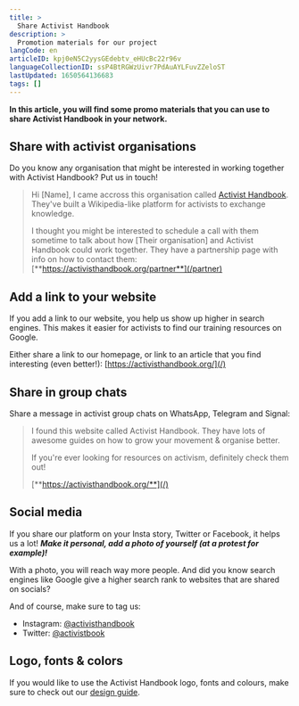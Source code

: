 ```yaml
---
title: >
  Share Activist Handbook
description: >
  Promotion materials for our project
langCode: en
articleID: kpj0eN5C2yysGEdebtv_eHUcBc22r96v
languageCollectionID: ssP4BtRGWzUivr7PdAuAYLFuvZZeloST
lastUpdated: 1650564136683
tags: []
---
```


**In this article, you will find some promo materials that you can use to share Activist Handbook in your network.**

## Share with activist organisations

Do you know any organisation that might be interested in working together with Activist Handbook? Put us in touch!

> Hi [Name], I came accross this organisation called [Activist Handbook](/). They've built a Wikipedia-like platform for activists to exchange knowledge.
>
> I thought you might be interested to schedule a call with them sometime to talk about how [Their organisation] and Activist Handbook could work together. They have a partnership page with info on how to contact them: [**https://activisthandbook.org/partner**](/partner)

## Add a link to your website

If you add a link to our website, you help us show up higher in search engines. This makes it easier for activists to find our training resources on Google.

Either share a link to our homepage, or link to an article that you find interesting (even better!): [https://activisthandbook.org/](/)

## Share in group chats

Share a message in activist group chats on WhatsApp, Telegram and Signal:

> I found this website called Activist Handbook. They have lots of awesome guides on how to grow your movement & organise better.
>
> If you're ever looking for resources on activism, definitely check them out!
>
> [**https://activisthandbook.org/**](/)

## **Social media**

If you share our platform on your Insta story, Twitter or Facebook, it helps us a lot! _**Make it personal, add a photo of yourself (at a protest for example)!**_

With a photo, you will reach way more people. And did you know search engines like Google give a higher search rank to websites that are shared on socials?

And of course, make sure to tag us:

- Instagram: [@activisthandbook](https://www.instagram.com/activisthandbook/)
- Twitter: [@activistbook](https://twitter.com/activistbook)

## Logo, fonts & colors

If you would like to use the Activist Handbook logo, fonts and colours, make sure to check out our [design guide](/support/communication/design-guide).

<div></div>
